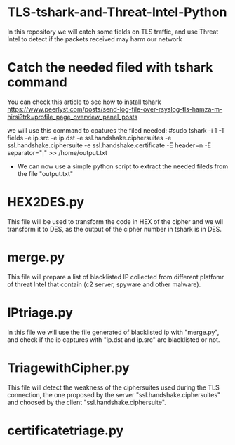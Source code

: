 # TLS-tshark-and-Threat-Intel-Python
In this repository we will catch some fields on TLS traffic, and use Threat Intel to detect if the packets received may harm our network 

# Catch the needed filed with tshark command
You can check this article to see how to install tshark https://www.peerlyst.com/posts/send-log-file-over-rsyslog-tls-hamza-m-hirsi?trk=profile_page_overview_panel_posts

we will use this command to cpatures the filed needed:
#sudo tshark -i 1 -T fields -e ip.src -e ip.dst -e ssl.handshake.ciphersuites -e ssl.handshake.ciphersuite -e ssl.handshake.certificate -E header=n -E separator="|" >> /home/output.txt

- We can now use a simple python script to extract the needed fileds from the file "output.txt"

# HEX2DES.py
This file will be used to transform the code in HEX of the cipher and we wll transform it to DES, as the output of the cipher number in tshark is in DES.

# merge.py
This file will prepare a list of blacklisted IP collected from different platfomr of threat Intel that contain (c2 server, spyware and other malware).

# IPtriage.py
In this file we will use the file generated of blacklisted ip with "merge.py", and check if the ip captures with "ip.dst and ip.src" are blacklisted or not.

# 

# TriagewithCipher.py
This file will detect the weakness of the ciphersuites used during the TLS connection, the one proposed by the server "ssl.handshake.ciphersuites" and choosed by the client "ssl.handshake.ciphersuite".

# certificatetriage.py
